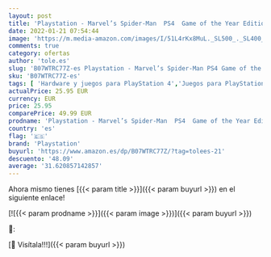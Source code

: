 ```yaml
---
layout: post
title: 'Playstation - Marvel’s Spider-Man  PS4  Game of the Year Edition  GOTY '
date: 2022-01-21 07:54:44
image: 'https://m.media-amazon.com/images/I/51L4rKx8MuL._SL500_._SL400_.jpg'
comments: true
category: ofertas
author: 'tole.es'
slug: 'B07WTRC77Z-es Playstation - Marvel’s Spider-Man PS4 Game of the Year...'
sku: 'B07WTRC77Z-es'
tags: [ 'Hardware y juegos para PlayStation 4','Juegos para PlayStation 4','Sistemas heredados','Sistemas heredados de Xbox','Videojuegos','playstation','ps4', ]
actualPrice: 25.95 EUR
currency: EUR
price: 25.95
comparePrice: 49.99 EUR
prodname: 'Playstation - Marvel’s Spider-Man  PS4  Game of the Year Edition  GOTY '
country: 'es'
flag: '🇪🇸'
brand: 'Playstation'
buyurl: 'https://www.amazon.es/dp/B07WTRC77Z/?tag=tolees-21'
descuento: '48.09'
average: '31.620857142857'
---
```


Ahora mismo tienes [{{< param title >}}]({{< param buyurl >}}) en el siguiente enlace!

[![{{< param prodname >}}]({{< param image >}})]({{< param buyurl >}})

🔎:


[🛒 Visítala!!!]({{< param buyurl >}})
